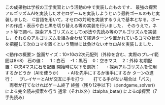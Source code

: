 この成果物は学校の工学実習という活動の中で実装したものです．
最強の探索アルゴリズムAIを実装したオセロゲームを実装しようという最終ゴールのもと実装しました．
C言語を用いて，オセロの対戦を実装するうえで基本となる，ボードの作成・表示や白と黒を切り替える等の実装を行いました．
そのうえで，ネット等で調べ，探索アルゴリズムとしてαβ法や先読み等のアルゴリズムを実装し，それらのアルゴリズムを組み合わせて経過ターンや置かれているコマの状況を把握して次のコマを置くという簡単には負けないオセロAIを実装しました．

＜動作の概要＞
盤面サイズ：10×10の2次元配列（外枠を含む、実際のプレイ範囲は8×8）
石の値：
　1：白石
　-1：黒石
　0：空きマス
　2：外枠
初期配置：中央4マスに石を配置
開始時に以下を選択：
　・探索アルゴリズムを使用するかどうか（AIを使うか）
　・AIを先手にするか後手にするか
ターンの進行：
　プレイヤーとAIが交互に手を打つ　
　打てる手がない場合は「パス」
　両者が打てなければゲーム終了
終盤（残り12手以下）はendgame_solver() による完全読み探索を行う
通常（それ以外）はalpha_beta() によるαβ探索（7手先読み）
